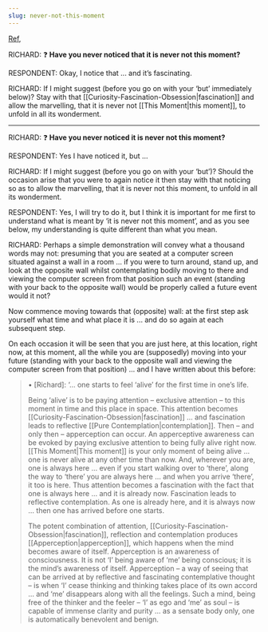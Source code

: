 ```yaml
---
slug: never-not-this-moment
---
```


[Ref](http://www.actualfreedom.com.au/richard/selectedcorrespondence/sc-time2.htm),

RICHARD: ❓ **Have you never noticed that it is never not this moment?**

RESPONDENT: Okay, I notice that ... and it’s fascinating.

RICHARD: If I might suggest (before you go on with your ‘but’ immediately below)? Stay with that [[Curiosity-Fascination-Obsession|fascination]] and allow the marvelling, that it is never not [[This Moment|this moment]], to unfold in all its wonderment.

---

RICHARD: ❓ **Have you never noticed it is never not this moment?**

RESPONDENT: Yes I have noticed it, but ...

RICHARD: If I might suggest (before you go on with your ‘but’)? Should the occasion arise that you were to again notice it then stay with that noticing so as to allow the marvelling, that it is never not this moment, to unfold in all its wonderment.

RESPONDENT: Yes, I will try to do it, but I think it is important for me first to understand what is meant by ‘it is never not this moment’, and as you see below, my understanding is quite different than what you mean.

RICHARD: Perhaps a simple demonstration will convey what a thousand words may not: presuming that you are seated at a computer screen situated against a wall in a room ... if you were to turn around, stand up, and look at the opposite wall whilst contemplating bodily moving to there and viewing the computer screen from that position such an event (standing with your back to the opposite wall) would be properly called a future event would it not?

Now commence moving towards that (opposite) wall: at the first step ask yourself what time and what place it is ... and do so again at each subsequent step.

On each occasion it will be seen that you are just here, at this location, right now, at this moment, all the while you are (supposedly) moving into your future (standing with your back to the opposite wall and viewing the computer screen from that position) ... and I have written about this before:

> • [Richard]: ‘... one starts to feel ‘alive’ for the first time in one’s life.
>
> Being ‘alive’ is to be paying attention – exclusive attention – to this moment in time and this place in space. This attention becomes [[Curiosity-Fascination-Obsession|fascination]] ... and fascination leads to reflective [[Pure Contemplation|contemplation]]. Then – and only then – apperception can occur. An apperceptive awareness can be evoked by paying exclusive attention to being fully alive right now. [[This Moment|This moment]] is your only moment of being alive ... one is never alive at any other time than now. And, wherever you are, one is always here ... even if you start walking over to ‘there’, along the way to ‘there’ you are always here ... and when you arrive ‘there’, it too is here. Thus attention becomes a fascination with the fact that one is always here ... and it is already now. Fascination leads to reflective contemplation. As one is already here, and it is always now ... then one has arrived before one starts.
>
> The potent combination of attention, [[Curiosity-Fascination-Obsession|fascination]], reflection and contemplation produces [[Apperception|apperception]], which happens when the mind becomes aware of itself. Apperception is an awareness of consciousness. It is not ‘I’ being aware of ‘me’ being conscious; it is the mind’s awareness of itself. Apperception – a way of seeing that can be arrived at by reflective and fascinating contemplative thought – is when ‘I’ cease thinking and thinking takes place of its own accord ... and ‘me’ disappears along with all the feelings. Such a mind, being free of the thinker and the feeler – ‘I’ as ego and ‘me’ as soul – is capable of immense clarity and purity ... as a sensate body only, one is automatically benevolent and benign.